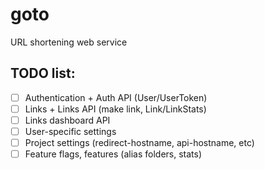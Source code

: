 # goto

URL shortening web service

## TODO list:
- [ ] Authentication + Auth API (User/UserToken)
- [ ] Links + Links API (make link, Link/LinkStats)
- [ ] Links dashboard API
- [ ] User-specific settings
- [ ] Project settings (redirect-hostname, api-hostname, etc)
- [ ] Feature flags, features (alias folders, stats)
